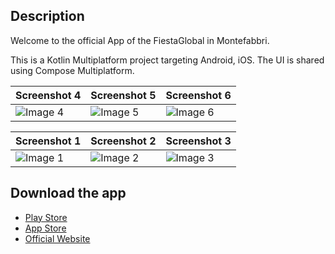 ## Description
Welcome to the official App of the FiestaGlobal in Montefabbri. 

This is a Kotlin Multiplatform project targeting Android, iOS. The UI is shared using Compose Multiplatform. 

| Screenshot 4 | Screenshot 5 | Screenshot 6 |
|--------------|--------------|--------------|
| ![Image 4](https://github.com/user-attachments/assets/98c6e857-fb2b-429a-9194-0dc6170068d9) | ![Image 5](https://github.com/user-attachments/assets/6a1f035f-bc9b-4650-845a-fb0d548117a3) | ![Image 6](https://github.com/user-attachments/assets/06166bab-1da7-4f44-8c35-1aede4f928c8) |

| Screenshot 1 | Screenshot 2 | Screenshot 3 |
|--------------|--------------|--------------|
| ![Image 1](https://github.com/user-attachments/assets/d458d362-be06-4f8f-8988-72e27a72e7df) | ![Image 2](https://github.com/user-attachments/assets/173f80ed-2693-43a3-999e-8775e2481639) | ![Image 3](https://github.com/user-attachments/assets/ea40e2f2-2928-4508-90a2-4e39c03d26ab) |





## Download the app
- [Play Store](https://play.google.com/store/apps/details?id=org.gianlucaveschi.fiestaglobal&pcampaignid=web_share&pli=1)
- [App Store](https://apps.apple.com/it/app/fiesta-global/id6747587552)
- [Official Website](https://www.fiestaglobal.it/)
